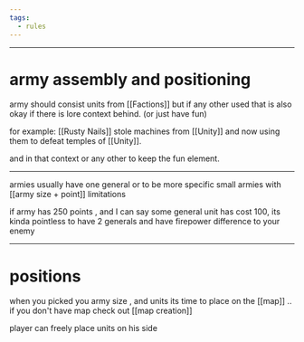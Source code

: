 ```yaml
---
tags:
  - rules
---
```

---
# army assembly and positioning

army should consist units from [[Factions]] but if any other used that is also okay if there is lore context behind. (or just have fun)
 
for example: [[Rusty Nails]] stole machines from [[Unity]]
and now using them to defeat temples of [[Unity]].

and in that context or any other to keep the fun element.

---

armies usually have one general or to be more specific small armies with [[army size + point]] limitations 

if army has 250 points , and I can say some general unit has cost 100, its kinda pointless to have 2 generals and have firepower difference to your enemy

---

# positions 

when you picked you army size , and units 
its time to place on the [[map]] .. if you don't have map check out [[map creation]] 

player can freely place units on his side 


